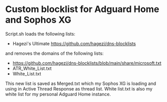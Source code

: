 # Custom blocklist for Adguard Home and Sophos XG

Script.sh loads the following lists:
- Hagezi's Ultimate https://github.com/hagezi/dns-blocklists
  
and removes the domains of the following lists:
- https://github.com/hagezi/dns-blocklists/blob/main/share/microsoft.txt
- ATR_White_List.txt
- White_List.txt
  
This new list is saved as Merged.txt which my Sophos XG is loading and using in Active Thread Response as thread list.
White list.txt is also my white list for my personal Adguard Home instance.
